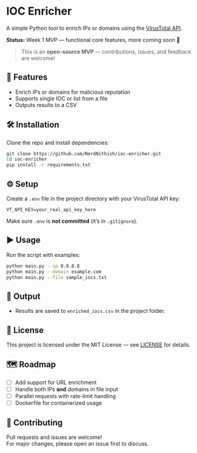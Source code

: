 # IOC Enricher

A simple Python tool to enrich IPs or domains using the [VirusTotal API](https://virustotal.com).

**Status:** Week 1 MVP — functional core features, more coming soon 🚀
> This is an **open-source MVP** — contributions, issues, and feedback are welcome!

## 🚀 Features
- Enrich IPs or domains for malicious reputation
- Supports single IOC or list from a file
- Outputs results to a CSV

## 🛠️ Installation

Clone the repo and install dependencies:

```bash
git clone https://github.com/NerdNithish/ioc-enricher.git
cd ioc-enricher
pip install -r requirements.txt
```

## ⚙️ Setup

Create a `.env` file in the project directory with your VirusTotal API key:

```
VT_API_KEY=your_real_api_key_here
```

Make sure `.env` is **not committed** (it’s in `.gitignore`).

## ▶️ Usage

Run the script with examples:

```bash
python main.py --ip 8.8.8.8
python main.py --domain example.com
python main.py --file sample_iocs.txt
```

## 📂 Output

- Results are saved to `enriched_iocs.csv` in the project folder.

## 📜 License
This project is licensed under the MIT License — see [LICENSE](LICENSE) for details.

## 🗺️ Roadmap
- [ ] Add support for URL enrichment
- [ ] Handle both IPs **and** domains in file input
- [ ] Parallel requests with rate-limit handling
- [ ] Dockerfile for containerized usage

## 🤝 Contributing
Pull requests and issues are welcome!  
For major changes, please open an issue first to discuss.
